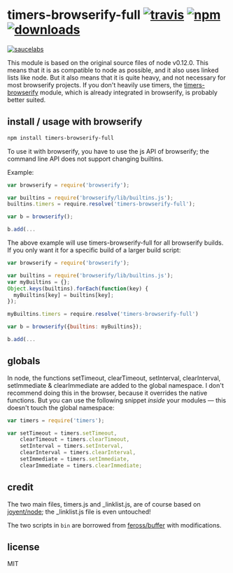 # timers-browserify-full [![travis][travis-image]][travis-url] [![npm][npm-image]][npm-url] [![downloads][downloads-image]][npm-url]

[![saucelabs][saucelabs-image]][saucelabs-url]

[travis-image]: https://img.shields.io/travis/jscissr/timers-browserify-full.svg?style=flat
[travis-url]: https://travis-ci.org/jscissr/timers-browserify-full
[npm-image]: https://img.shields.io/npm/v/timers-browserify-full.svg?style=flat
[npm-url]: https://npmjs.org/package/timers-browserify-full
[downloads-image]: https://img.shields.io/npm/dm/timers-browserify-full.svg?style=flat
[saucelabs-image]: https://saucelabs.com/browser-matrix/timers-full.svg
[saucelabs-url]: https://saucelabs.com/u/timers-full

This module is based on the original source files of node v0.12.0. This means that it is
as compatible to node as possible, and it also uses linked lists like node. But
it also means that it is quite heavy, and not necessary for most browserify
projects. If you don't heavily use timers, the [timers-browserify](https://www.npmjs.com/package/timers-browserify)
module, which is already integrated in browserify, is probably better suited.

## install / usage with browserify

```bash
npm install timers-browserify-full
```

To use it with browserify, you have to use the js API of browserify;
the command line API does not support changing builtins.

Example:

```js
var browserify = require('browserify');

var builtins = require('browserify/lib/builtins.js');
builtins.timers = require.resolve('timers-browserify-full');

var b = browserify();

b.add(...
```

The above example will use timers-browserify-full for all browserify builds.
If you only want it for a specific build of a larger build script:

```js
var browserify = require('browserify');

var builtins = require('browserify/lib/builtins.js');
var myBuiltins = {};
Object.keys(builtins).forEach(function(key) {
  myBuiltins[key] = builtins[key];
});

myBuiltins.timers = require.resolve('timers-browserify-full')

var b = browserify({builtins: myBuiltins});

b.add(...
```

## globals

In node, the functions setTimeout, clearTimeout, setInterval, clearInterval,
setImmediate & clearImmediate are added to the global namespace. I don't
recommend doing this in the browser, because it overrides the native functions.
But you can use the following snippet *inside* your modules — this doesn't touch
the global namespace:


```js
var timers = require('timers');

var setTimeout = timers.setTimeout,
    clearTimeout = timers.clearTimeout,
    setInterval = timers.setInterval,
    clearInterval = timers.clearInterval,
    setImmediate = timers.setImmediate,
    clearImmediate = timers.clearImmediate;
```

## credit

The two main files, timers.js and _linklist.js, are of course based on [joyent/node](https://github.com/joyent/node);
the _linklist.js file is even untouched!

The two scripts in `bin` are borrowed from [feross/buffer](https://github.com/feross/buffer) with modifications.

## license

MIT